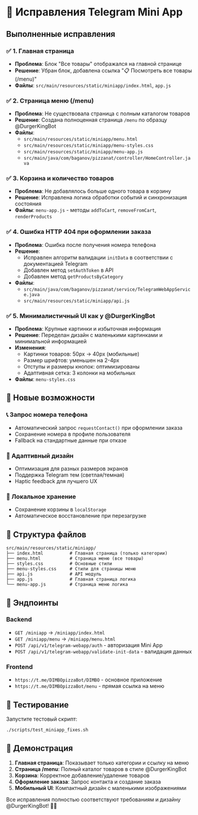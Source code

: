 # 🔧 Исправления Telegram Mini App

## Выполненные исправления

### ✅ 1. Главная страница
- **Проблема**: Блок "Все товары" отображался на главной странице
- **Решение**: Убран блок, добавлена ссылка "📋 Посмотреть все товары (/menu)"
- **Файлы**: `src/main/resources/static/miniapp/index.html`, `app.js`

### ✅ 2. Страница меню (/menu)
- **Проблема**: Не существовала страница с полным каталогом товаров
- **Решение**: Создана полноценная страница `/menu` по образцу @DurgerKingBot
- **Файлы**: 
  - `src/main/resources/static/miniapp/menu.html`
  - `src/main/resources/static/miniapp/menu-styles.css`
  - `src/main/resources/static/miniapp/menu-app.js`
  - `src/main/java/com/baganov/pizzanat/controller/HomeController.java`

### ✅ 3. Корзина и количество товаров
- **Проблема**: Не добавлялось больше одного товара в корзину
- **Решение**: Исправлена логика обработки событий и синхронизация состояния
- **Файлы**: `menu-app.js` - методы `addToCart`, `removeFromCart`, `renderProducts`

### ✅ 4. Ошибка HTTP 404 при оформлении заказа
- **Проблема**: Ошибка после получения номера телефона
- **Решение**: 
  - Исправлен алгоритм валидации `initData` в соответствии с документацией Telegram
  - Добавлен метод `setAuthToken` в API
  - Добавлен метод `getProductsByCategory`
- **Файлы**: 
  - `src/main/java/com/baganov/pizzanat/service/TelegramWebAppService.java`
  - `src/main/resources/static/miniapp/api.js`

### ✅ 5. Минималистичный UI как у @DurgerKingBot
- **Проблема**: Крупные картинки и избыточная информация
- **Решение**: Переделан дизайн с маленькими картинками и минимальной информацией
- **Изменения**:
  - Картинки товаров: 50px → 40px (мобильные)
  - Размер шрифтов: уменьшен на 2-4px
  - Отступы и размеры кнопок: оптимизированы
  - Адаптивная сетка: 3 колонки на мобильных
- **Файлы**: `menu-styles.css`

## 🚀 Новые возможности

### 📞 Запрос номера телефона
- Автоматический запрос `requestContact()` при оформлении заказа
- Сохранение номера в профиле пользователя
- Fallback на стандартные данные при отказе

### 🎨 Адаптивный дизайн
- Оптимизация для разных размеров экранов
- Поддержка Telegram тем (светлая/темная)
- Haptic feedback для лучшего UX

### 💾 Локальное хранение
- Сохранение корзины в `localStorage`
- Автоматическое восстановление при перезагрузке

## 📁 Структура файлов

```
src/main/resources/static/miniapp/
├── index.html          # Главная страница (только категории)
├── menu.html           # Страница меню (все товары)
├── styles.css          # Основные стили
├── menu-styles.css     # Стили для страницы меню
├── api.js              # API модуль
├── app.js              # Главная страница логика
└── menu-app.js         # Страница меню логика
```

## 🔗 Эндпоинты

### Backend
- `GET /miniapp` → `/miniapp/index.html`
- `GET /miniapp/menu` → `/miniapp/menu.html`
- `POST /api/v1/telegram-webapp/auth` - авторизация Mini App
- `POST /api/v1/telegram-webapp/validate-init-data` - валидация данных

### Frontend
- `https://t.me/DIMBOpizzaBot/DIMBO` - основное приложение
- `https://t.me/DIMBOpizzaBot/menu` - прямая ссылка на меню

## 🧪 Тестирование

Запустите тестовый скрипт:
```bash
./scripts/test_miniapp_fixes.sh
```

## 📱 Демонстрация

1. **Главная страница**: Показывает только категории и ссылку на меню
2. **Страница /menu**: Полный каталог товаров в стиле @DurgerKingBot
3. **Корзина**: Корректное добавление/удаление товаров
4. **Оформление заказа**: Запрос контакта и создание заказа
5. **Мобильный UI**: Компактный дизайн с маленькими изображениями

Все исправления полностью соответствуют требованиям и дизайну @DurgerKingBot! 🍕✨
